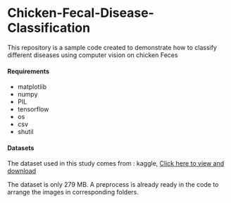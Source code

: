 # Chicken-Fecal-Disease-Classification
<p>This repository is a sample code created to demonstrate how to classify different diseases using computer vision on chicken Feces</p> 
<h4>Requirements</h4>
<ul>
  <li>matplotlib</li>
  <li>numpy</li>
  <li>PIL</li>
  <li>tensorflow</li>
  <li>os</li>
  <li>csv</li>
  <li>shutil</li>
</ul>

<h4>Datasets</h4>
<p>The dataset used in this study comes from : kaggle, <a href="https://www.kaggle.com/datasets/allandclive/chicken-disease-1">Click here to view and download</a></p>
<p>The dataset is only 279 MB. A preprocess is already ready in the code to arrange the images in corresponding folders.</p>
